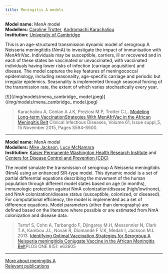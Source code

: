 ```yaml
---
title: Meningitis A models
---
```


**Model name:** MenA model    
**Modellers:** [Caroline Trotter](http://www.infectiousdisease.cam.ac.uk/directory/clt56@cam.ac.uk), [Andromachi Karachaliou](http://www.vet.cam.ac.uk/directory/karachaliou)   
**Institution:** [University of Cambridge](https://www.cam.ac.uk/)

This is an age-structured transmission dynamic model of serogroup A Neisseria meningitidis (NmA) to investigate the impact of immunisation with MenAfriVac. Individuals may be susceptible, carriers, ill or recovered and in each of these states be vaccinated or unvaccinated, with vaccinated individuals having lower risks of infection (carriage acquisition) and disease. The model captures the key features of meningococcal epidemiology, including seasonality, age-specific carriage and periodic but irregular epidemics. Seasonality is implemented through seasonal forcing of the transmission rate, the extent of which varies stochastically every year.    

[![](/img/models/mena_cambridge_ model.jpeg)](/img/models/mena_cambridge_ model.jpeg)

> Karachaliou A, Conlan A J.K, Preziosi M.P, Trotter C.L. [Modeling Long-term VaccinationStrategies With MenAfriVac in the African Meningitis Belt](https://doi.org/10.1093/cid/civ508) Clinical Infectious Diseases, Volume 61, Issue suppl_5, 15 November 2015, Pages S594–S600.
    
---    

<div id="cdc"></div>

**Model name:** MenA model    
**Modellers:** [Mike Jackson](https://www.kpwashingtonresearch.org/our-research/our-scientists/jackson-michael-l/), [Lucy McNamara](https://www.linkedin.com/in/lucy-mcnamara-958b1026/)   
**Institution:** [Kaiser Permanente Washington Health Research Institute](https://www.kpwashingtonresearch.org/) and [Centers for Disease Control and Prevention (CDC)](https://www.cdc.gov/)

The model simulate the transmission of serogroup A Neisseria meningitidis (NmA) using an enhanced SIR-type model. This dynamic model is a set of partial differential equations describing the movement of the human population through different model states based on age (in months), immunologic protection against NmA colonization/disease (high/low/none), and NmA colonization/disease status (susceptible, colonized, or diseased). For computational efficiency, the model is implemented as a set of difference equations. Model parameters (other than demography) are defined based on the literature where possible or are estimated from NmA colonization and disease data.   

> Tartof S, Cohn A, Tarbangdo F, Djingarey M.H, Messonnier N, Clark T.A, Kambou J.L, Novak R, Diomandé F V.K, Medah I, Jackson M.L 2013. [Identifying Optimal Vaccination Strategies for Serogroup A Neisseria meningitidis Conjugate Vaccine in the African Meningitis Belt](https://doi.org/10.1371/journal.pone.0063605)PLOS ONE 8(5): e63605 

---

[More about meningitis A](/diseases/men-a)  
[Relevant publications](/publications#men-a)
